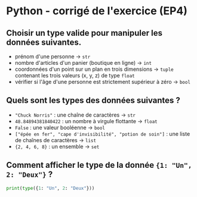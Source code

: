 # Python - corrigé de l'exercice (EP4)

## Choisir un type valide pour manipuler les données suivantes.

+ prénom d'une personne -> `str`
+ nombre d'articles d'un panier (boutique en ligne) -> `int`
+ coordonnées d'un point sur un plan en trois dimensions -> `tuple` contenant les trois valeurs (x, y, z) de type `float`
+ vérifier si l'âge d'une personne est strictement supérieur à zéro -> `bool`

## Quels sont les types des données suivantes ?

+ `"Chuck Norris"` : une chaîne de caractères -> `str`
+ `48.84894381840422` : un nombre à virgule flottante -> `float`
+ `False` : une valeur booléenne -> `bool`
+ `["épée en fer", "cape d'invisibilité", "potion de soin"]` : une liste de chaînes de caractères -> `list`
+ `{2, 4, 6, 8}` : un ensemble -> `set`

## Comment afficher le type de la donnée `{1: "Un", 2: "Deux"}` ?

```python
print(type({1: "Un", 2: "Deux"}))
```

